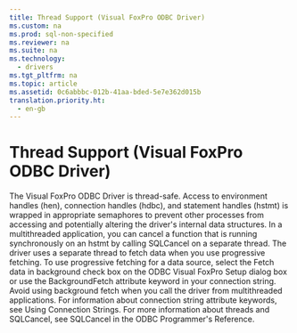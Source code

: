 ```yaml
---
title: Thread Support (Visual FoxPro ODBC Driver)
ms.custom: na
ms.prod: sql-non-specified
ms.reviewer: na
ms.suite: na
ms.technology: 
  - drivers
ms.tgt_pltfrm: na
ms.topic: article
ms.assetid: 0c6abbbc-012b-41aa-bded-5e7e362d015b
translation.priority.ht: 
  - en-gb
---
```

# Thread Support (Visual FoxPro ODBC Driver)
<?xml version="1.0" encoding="utf-8"?>
<developerReferenceWithoutSyntaxDocument xmlns="http://ddue.schemas.microsoft.com/authoring/2003/5" xmlns:xlink="http://www.w3.org/1999/xlink" xmlns:xsi="http://www.w3.org/2001/XMLSchema-instance" xsi:schemaLocation="http://ddue.schemas.microsoft.com/authoring/2003/5 http://dduestorage.blob.core.windows.net/ddueschema/developer.xsd">
  <introduction>
    <para>The Visual FoxPro ODBC Driver is thread-safe. Access to environment handles (<legacyItalic>hen</legacyItalic>), connection handles (<legacyItalic>hdbc</legacyItalic>), and statement handles (<legacyItalic>hstmt</legacyItalic>) is wrapped in appropriate semaphores to prevent other processes from accessing and potentially altering the driver's internal data structures.</para>
    <para>In a multithreaded application, you can cancel a function that is running synchronously on an <legacyItalic>hstmt</legacyItalic> by calling <legacyLink xlink:href="4f7baa1d-37ef-4051-ae13-7dc38033af16">SQLCancel</legacyLink> on a separate thread.</para>
    <para>The driver uses a separate thread to fetch data when you use progressive fetching. To use progressive fetching for a data source, select the <legacyBold>Fetch data in background</legacyBold> check box on the <legacyLink xlink:href="de020197-7f53-4643-9cbf-b7887ba88de9">ODBC Visual FoxPro Setup dialog box</legacyLink> or use the BackgroundFetch attribute keyword in your connection string. Avoid using background fetch when you call the driver from multithreaded applications. For information about connection string attribute keywords, see <legacyLink xlink:href="57634960-47e9-49bf-95c1-6e3702ac8166">Using Connection Strings</legacyLink>.</para>
    <para>For more information about threads and <legacyBold>SQLCancel</legacyBold>, see <legacyLink xlink:href="ac0b5972-627f-4440-8c5a-0e8da728726d">SQLCancel</legacyLink> in the <legacyItalic>ODBC Programmer's Reference</legacyItalic>.</para>
  </introduction>
  <relatedTopics />
</developerReferenceWithoutSyntaxDocument>